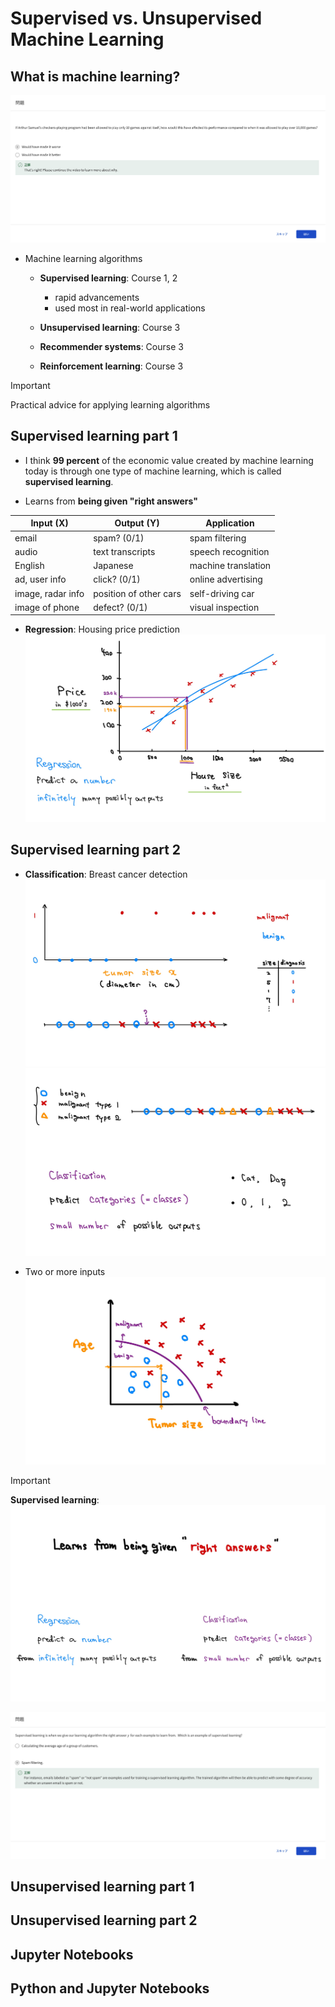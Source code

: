 # Supervised vs. Unsupervised Machine Learning

## What is machine learning?

![alt text](resources/questions/01.png)

- Machine learning algorithms

  - **Supervised learning**: Course 1, 2

    - rapid advancements
    - used most in real-world applications

  - **Unsupervised learning**: Course 3
  - **Recommender systems**: Course 3
  - **Reinforcement learning**: Course 3

> [!IMPORTANT]
> Practical advice for applying learning algorithms

## Supervised learning part 1

- I think **99 percent** of the economic value created by machine learning today is through one type of machine learning, which is called **supervised learning**.

- Learns from **being given "right answers"**

| Input (X)         | Output (Y)             | Application         |
| ----------------- | ---------------------- | ------------------- |
| email             | spam? (0/1)            | spam filtering      |
| audio             | text transcripts       | speech recognition  |
| English           | Japanese               | machine translation |
| ad, user info     | click? (0/1)           | online advertising  |
| image, radar info | position of other cars | self-driving car    |
| image of phone    | defect? (0/1)          | visual inspection   |

- **Regression**: Housing price prediction
  ![alt text](resources/notes/01.jpg)

## Supervised learning part 2

- **Classification**: Breast cancer detection
  ![alt text](resources/notes/02.jpg)
  ![alt text](resources/notes/03.jpg)

- Two or more inputs
  ![alt text](resources/notes/04.jpg)

> [!IMPORTANT]
>
> **Supervised learning**:
> ![alt text](resources/notes/05.jpg)

![alt text](resources/questions/02.png)

## Unsupervised learning part 1

## Unsupervised learning part 2

## Jupyter Notebooks

## Python and Jupyter Notebooks
